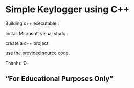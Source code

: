 # Simple Keylogger using C++
 

Building c++ executable :

Install Microsoft visual studo :

create a c++ project.

use the provided source code.


Thanks :D

## “For Educational Purposes Only”
